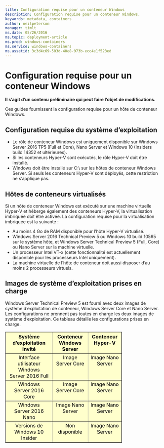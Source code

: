 ```yaml
---
title: Configuration requise pour un conteneur Windows
description: Configuration requise pour un conteneur Windows.
keywords: metadata, containers
author: neilpeterson
manager: timlt
ms.date: 05/26/2016
ms.topic: deployment-article
ms.prod: windows-containers
ms.service: windows-containers
ms.assetid: 3c3d4c69-503d-40e8-973b-ecc4e1f523ed
---
```


# Configuration requise pour un conteneur Windows

**Il s’agit d’un contenu préliminaire qui peut faire l’objet de modifications.** 

Ces guides fournissent la configuration requise pour un hôte de conteneur Windows.

## Configuration requise du système d’exploitation

- Le rôle de conteneur Windows est uniquement disponible sur Windows Server 2016 TP5 (Full et Core), Nano Server et Windows 10 (Insiders build 14352 et ultérieures).
- Si les conteneurs Hyper-V sont exécutés, le rôle Hyper-V doit être installé.
- Windows doit être installé sur C:\\ sur les hôtes de conteneur Windows Server. Si seuls les conteneurs Hyper-V sont déployés, cette restriction ne s’applique pas.

## Hôtes de conteneurs virtualisés

Si un hôte de conteneur Windows est exécuté sur une machine virtuelle Hyper-V et héberge également des conteneurs Hyper-V, la virtualisation imbriquée doit être activée. La configuration requise pour la virtualisation imbriquée est la suivante :

- Au moins 4 Go de RAM disponible pour l’hôte Hyper-V virtualisé.
- Windows Server 2016 Technical Preview 5 ou Windows 10 build 10565 sur le système hôte, et Windows Server Technical Preview 5 (Full, Core) ou Nano Server sur la machine virtuelle.
- Un processeur Intel VT-x (cette fonctionnalité est actuellement disponible pour les processeurs Intel uniquement).
- La machine virtuelle de l’hôte de conteneur doit aussi disposer d’au moins 2 processeurs virtuels.

## Images de système d’exploitation prises en charge

Windows Server Technical Preview 5 est fourni avec deux images de système d’exploitation de conteneur, Windows Server Core et Nano Server. Les configurations ne prennent pas toutes en charge les deux images de système d’exploitation. Ce tableau détaille les configurations prises en charge.

<table border="1" style="background-color:FFFFCC;border-collapse:collapse;border:1px solid FFCC00;color:000000;width:75%" cellpadding="5" cellspacing="5">
<thead>
<tr valign="top">
<th><center>Système d’exploitation invité</center></th>
<th><center>Conteneur Windows Server</center></th>
<th><center>Conteneur Hyper-V</center></th>
</tr>
</thead>
<tbody>
<tr valign="top">
<td><center>Interface utilisateur Windows Server 2016 Full</center></td>
<td><center>Image Server Core</center></td>
<td><center>Image Nano Server</center></td>
</tr>
<tr valign="top">
<td><center>Windows Server 2016 Core</center></td>
<td><center>Image Server Core</center></td>
<td><center> Image Nano Server</center></td>
</tr>
<tr valign="top">
<td><center>Windows Server 2016 Nano</center></td>
<td><center> Image Nano Server</center></td>
<td><center>Image Nano Server</center></td>
</tr>
<tr valign="top">
<td><center>Versions de Windows 10 Insider</center></td>
<td><center>Non disponible</center></td>
<td><center>Image Nano Server</center></td>
</tr>
</tbody>
</table>


<!--HONumber=May16_HO4-->


